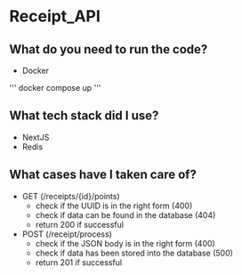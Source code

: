 # Receipt_API


## What do you need to run the code?
  - Docker

  '''
  docker compose up
  '''


## What tech stack did I use?
  - NextJS
  - Redis

## What cases have I taken care of?
  - GET (/receipts/{id}/points)
    - check if the UUID is in the right form (400)
    - check if data can be found in the database (404)
    - return 200 if successful
  - POST (/receipt/process)
    - check if the JSON body is in the right form (400)
    - check if data has been stored into the database (500)
    - return 201 if successful
